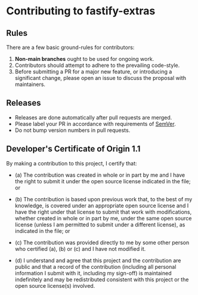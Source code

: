 # Contributing to fastify-extras

## Rules

There are a few basic ground-rules for contributors:

1. **Non-main branches** ought to be used for ongoing work.
2. Contributors should attempt to adhere to the prevailing code-style.
3. Before submitting a PR for a major new feature, or introducing a significant change, please open an issue to discuss the proposal with maintainers.

## Releases

* Releases are done automatically after pull requests are merged.
* Please label your PR in accordance with requirements of [SemVer](https://semver.org/).
* Do not bump version numbers in pull requests.

## Developer's Certificate of Origin 1.1

By making a contribution to this project, I certify that:

* (a) The contribution was created in whole or in part by me and I have the
  right to submit it under the open source license indicated in the file; or

* (b) The contribution is based upon previous work that, to the best of my
  knowledge, is covered under an appropriate open source license and I have the
  right under that license to submit that work with modifications, whether
  created in whole or in part by me, under the same open source license (unless
  I am permitted to submit under a different license), as indicated in the file;
  or

* (c) The contribution was provided directly to me by some other person who
  certified (a), (b) or (c) and I have not modified it.

* (d) I understand and agree that this project and the contribution are public
  and that a record of the contribution (including all personal information I
  submit with it, including my sign-off) is maintained indefinitely and may be
  redistributed consistent with this project or the open source license(s)
  involved.
